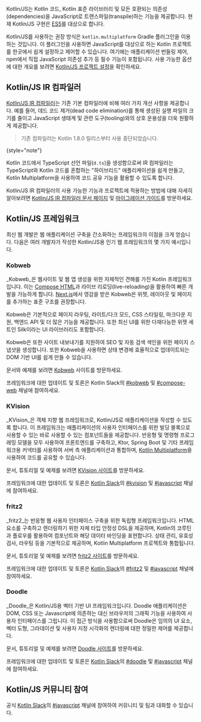 [//]: # (title: JavaScript용 Kotlin)

Kotlin/JS는 Kotlin 코드, Kotlin 표준 라이브러리 및 모든 호환되는 의존성(dependencies)을 JavaScript로 트랜스파일(transpile)하는 기능을 제공합니다. 현재 Kotlin/JS 구현은 [ES5](https://www.ecma-international.org/ecma-262/5.1/)를 대상으로 합니다.

Kotlin/JS를 사용하는 권장 방식은 `kotlin.multiplatform` Gradle 플러그인을 이용하는 것입니다. 이 플러그인을 사용하면 JavaScript를 대상으로 하는 Kotlin 프로젝트를 한곳에서 쉽게 설정하고 제어할 수 있습니다. 여기에는 애플리케이션 번들링 제어, npm에서 직접 JavaScript 의존성 추가 등 필수 기능이 포함됩니다. 사용 가능한 옵션에 대한 개요를 보려면 [Kotlin/JS 프로젝트 설정](js-project-setup.md)을 확인하세요.

## Kotlin/JS IR 컴파일러

[Kotlin/JS IR 컴파일러](js-ir-compiler.md)는 기존 기본 컴파일러에 비해 여러 가지 개선 사항을 제공합니다. 예를 들어, 데드 코드 제거(dead code elimination)를 통해 생성된 실행 파일의 크기를 줄이고 JavaScript 생태계 및 관련 도구(tooling)와의 상호 운용성을 더욱 원활하게 제공합니다.

> 기존 컴파일러는 Kotlin 1.8.0 릴리스부터 사용 중단되었습니다.
> 
{style="note"}

Kotlin 코드에서 TypeScript 선언 파일(`d.ts`)을 생성함으로써 IR 컴파일러는 TypeScript와 Kotlin 코드를 혼합하는 "하이브리드" 애플리케이션을 쉽게 만들고, Kotlin Multiplatform을 사용하여 코드 공유 기능을 활용할 수 있도록 합니다.

Kotlin/JS IR 컴파일러의 사용 가능한 기능과 프로젝트에 적용하는 방법에 대해 자세히 알아보려면 [Kotlin/JS IR 컴파일러 문서 페이지](js-ir-compiler.md) 및 [마이그레이션 가이드](js-ir-migration.md)를 방문하세요.

## Kotlin/JS 프레임워크

최신 웹 개발은 웹 애플리케이션 구축을 간소화하는 프레임워크의 이점을 크게 얻습니다. 다음은 여러 개발자가 작성한 Kotlin/JS용 인기 웹 프레임워크의 몇 가지 예시입니다.

### Kobweb

_Kobweb_은 웹사이트 및 웹 앱 생성을 위한 자체적인 견해를 가진 Kotlin 프레임워크입니다. 이는 [Compose HTML](https://github.com/JetBrains/compose-multiplatform?tab=readme-ov-file#compose-html)과 라이브 리로딩(live-reloading)을 활용하여 빠른 개발을 가능하게 합니다. [Next.js](https://nextjs.org/)에서 영감을 받은 Kobweb은 위젯, 레이아웃 및 페이지를 추가하는 표준 구조를 권장합니다.

Kobweb은 기본적으로 페이지 라우팅, 라이트/다크 모드, CSS 스타일링, 마크다운 지원, 백엔드 API 및 더 많은 기능을 제공합니다. 또한 최신 UI를 위한 다재다능한 위젯 세트인 Silk이라는 UI 라이브러리도 포함합니다.

Kobweb은 또한 사이트 내보내기를 지원하여 SEO 및 자동 검색 색인을 위한 페이지 스냅샷을 생성합니다. 또한 Kobweb을 사용하면 상태 변경에 효율적으로 업데이트되는 DOM 기반 UI를 쉽게 만들 수 있습니다.

문서와 예제를 보려면 [Kobweb](https://kobweb.varabyte.com/) 사이트를 방문하세요.

프레임워크에 대한 업데이트 및 토론은 Kotlin Slack의 [#kobweb](https://kotlinlang.slack.com/archives/C04RTD72RQ8) 및 [#compose-web](https://kotlinlang.slack.com/archives/C01F2HV7868) 채널에 참여하세요.

### KVision

_KVision_은 객체 지향 웹 프레임워크로, Kotlin/JS로 애플리케이션을 작성할 수 있도록 합니다. 이 프레임워크는 애플리케이션의 사용자 인터페이스를 위한 빌딩 블록으로 사용할 수 있는 바로 사용할 수 있는 컴포넌트들을 제공합니다. 반응형 및 명령형 프로그래밍 모델을 모두 사용하여 프론트엔드를 구축하고, Ktor, Spring Boot 및 기타 프레임워크용 커넥터를 사용하여 서버 측 애플리케이션과 통합하며, [Kotlin Multiplatform](https://www.jetbrains.com/help/kotlin-multiplatform-dev/get-started.html)을 사용하여 코드를 공유할 수 있습니다.

문서, 튜토리얼 및 예제를 보려면 [KVision 사이트](https://kvision.io)를 방문하세요.

프레임워크에 대한 업데이트 및 토론은 [Kotlin Slack](https://surveys.jetbrains.com/s3/kotlin-slack-sign-up)의 [#kvision](https://kotlinlang.slack.com/messages/kvision) 및 [#javascript](https://kotlinlang.slack.com/archives/C0B8L3U69) 채널에 참여하세요.

### fritz2

_fritz2_는 반응형 웹 사용자 인터페이스 구축을 위한 독립형 프레임워크입니다. HTML 요소를 구축하고 렌더링하기 위한 자체 타입 안정성 DSL을 제공하며, Kotlin의 코루틴과 플로우를 활용하여 컴포넌트와 해당 데이터 바인딩을 표현합니다. 상태 관리, 유효성 검사, 라우팅 등을 기본적으로 제공하며, Kotlin Multiplatform 프로젝트와 통합됩니다.

문서, 튜토리얼 및 예제를 보려면 [fritz2 사이트](https://www.fritz2.dev)를 방문하세요.

프레임워크에 대한 업데이트 및 토론은 [Kotlin Slack](https://surveys.jetbrains.com/s3/kotlin-slack-sign-up)의 [#fritz2](https://kotlinlang.slack.com/messages/fritz2) 및 [#javascript](https://kotlinlang.slack.com/archives/C0B8L3U69) 채널에 참여하세요.

### Doodle

_Doodle_은 Kotlin/JS용 벡터 기반 UI 프레임워크입니다. Doodle 애플리케이션은 DOM, CSS 또는 Javascript에 의존하는 대신 브라우저의 그래픽 기능을 사용하여 사용자 인터페이스를 그립니다. 이 접근 방식을 사용함으로써 Doodle은 임의의 UI 요소, 벡터 도형, 그라데이션 및 사용자 지정 시각화의 렌더링에 대한 정밀한 제어를 제공합니다.

문서, 튜토리얼 및 예제를 보려면 [Doodle 사이트](https://nacular.github.io/doodle/)를 방문하세요.

프레임워크에 대한 업데이트 및 토론은 [Kotlin Slack](https://surveys.jetbrains.com/s3/kotlin-slack-sign-up)의 [#doodle](https://kotlinlang.slack.com/messages/doodle) 및 [#javascript](https://kotlinlang.slack.com/archives/C0B8L3U69) 채널에 참여하세요.

## Kotlin/JS 커뮤니티 참여

공식 [Kotlin Slack](https://surveys.jetbrains.com/s3/kotlin-slack-sign-up)의 [#javascript](https://kotlinlang.slack.com/archives/C0B8L3U69) 채널에 참여하여 커뮤니티 및 팀과 대화할 수 있습니다.